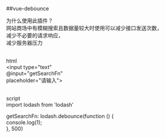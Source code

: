 ##vue-debounce   

为什么使用此插件？</br>
  网站商场中有模糊搜索且数据量较大时使用可以减少接口发送次数，</br>
  减少不必要的请求响应，</br>
  减少服务器压力</br></br>
  

html</br>
  <input type="text" </br>
  @input="getSearchFn" </br>
  placeholder="请输入"></br></br>
  
script</br>
  import lodash from 'lodash'</br>
  
  getSearchFn: lodash.debounce(function () {</br>
    console.log(1);</br>
  }, 500)</br></br>
